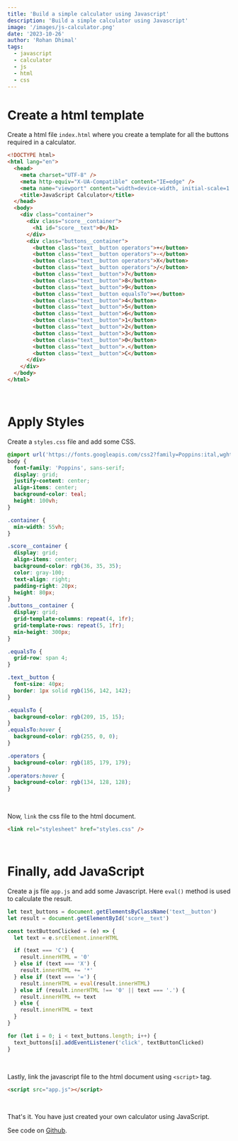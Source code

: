 ```yaml
---
title: 'Build a simple calculator using Javascript'
description: 'Build a simple calculator using Javascript'
image: '/images/js-calculator.png'
date: '2023-10-26'
author: 'Rohan Dhimal'
tags:
  - javascript
  - calculator
  - js
  - html
  - css
---
```


# Create a html template

Create a html file `index.html` where you create a template for all the buttons required in a calculator.

```html
<!DOCTYPE html>
<html lang="en">
  <head>
    <meta charset="UTF-8" />
    <meta http-equiv="X-UA-Compatible" content="IE=edge" />
    <meta name="viewport" content="width=device-width, initial-scale=1.0" />
    <title>JavaScript Calculator</title>
  </head>
  <body>
    <div class="container">
      <div class="score__container">
        <h1 id="score__text">0</h1>
      </div>
      <div class="buttons__container">
        <button class="text__button operators">+</button>
        <button class="text__button operators">-</button>
        <button class="text__button operators">X</button>
        <button class="text__button operators">/</button>
        <button class="text__button">7</button>
        <button class="text__button">8</button>
        <button class="text__button">9</button>
        <button class="text__button equalsTo">=</button>
        <button class="text__button">4</button>
        <button class="text__button">5</button>
        <button class="text__button">6</button>
        <button class="text__button">1</button>
        <button class="text__button">2</button>
        <button class="text__button">3</button>
        <button class="text__button">0</button>
        <button class="text__button">.</button>
        <button class="text__button">C</button>
      </div>
    </div>
  </body>
</html>
```

<br>

# Apply Styles

Create a `styles.css` file and add some CSS.

```css
@import url('https://fonts.googleapis.com/css2?family=Poppins:ital,wght@0,100;0,200;0,300;0,400;1,100;1,200;1,300&display=swap');
body {
  font-family: 'Poppins', sans-serif;
  display: grid;
  justify-content: center;
  align-items: center;
  background-color: teal;
  height: 100vh;
}

.container {
  min-width: 55vh;
}

.score__container {
  display: grid;
  align-items: center;
  background-color: rgb(36, 35, 35);
  color: gray-100;
  text-align: right;
  padding-right: 20px;
  height: 80px;
}
.buttons__container {
  display: grid;
  grid-template-columns: repeat(4, 1fr);
  grid-template-rows: repeat(5, 1fr);
  min-height: 300px;
}

.equalsTo {
  grid-row: span 4;
}

.text__button {
  font-size: 40px;
  border: 1px solid rgb(156, 142, 142);
}

.equalsTo {
  background-color: rgb(209, 15, 15);
}
.equalsTo:hover {
  background-color: rgb(255, 0, 0);
}

.operators {
  background-color: rgb(185, 179, 179);
}
.operators:hover {
  background-color: rgb(134, 128, 128);
}
```
<br>

Now, `link` the css file to the html document.

```html
<link rel="stylesheet" href="styles.css" />
```

<br>

# Finally, add JavaScript

Create a js file `app.js` and add some Javascript. Here `eval()` method is used to calculate the result.

```js [app.js]{4-6,7} meta-info=val
let text_buttons = document.getElementsByClassName('text__button')
let result = document.getElementById('score__text')

const textButtonClicked = (e) => {
  let text = e.srcElement.innerHTML

  if (text === 'C') {
    result.innerHTML = '0'
  } else if (text === 'X') {
    result.innerHTML += '*'
  } else if (text === '=') {
    result.innerHTML = eval(result.innerHTML)
  } else if (result.innerHTML !== '0' || text === '.') {
    result.innerHTML += text
  } else {
    result.innerHTML = text
  }
}

for (let i = 0; i < text_buttons.length; i++) {
  text_buttons[i].addEventListener('click', textButtonClicked)
}
```
<br>

Lastly, link the javascript file to the html document using `<script>` tag.

```html
<script src="app.js"></script>
```

<br>

That's it. You have just created your own calculator using JavaScript.

See code on [Github](https://github.com/drowhannn/js-calculator).
